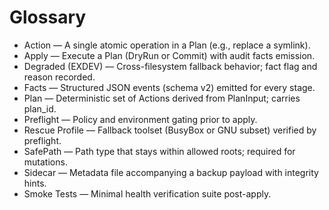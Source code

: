 # Glossary

- Action — A single atomic operation in a Plan (e.g., replace a symlink).
- Apply — Execute a Plan (DryRun or Commit) with audit facts emission.
- Degraded (EXDEV) — Cross-filesystem fallback behavior; fact flag and reason recorded.
- Facts — Structured JSON events (schema v2) emitted for every stage.
- Plan — Deterministic set of Actions derived from PlanInput; carries plan_id.
- Preflight — Policy and environment gating prior to apply.
- Rescue Profile — Fallback toolset (BusyBox or GNU subset) verified by preflight.
- SafePath — Path type that stays within allowed roots; required for mutations.
- Sidecar — Metadata file accompanying a backup payload with integrity hints.
- Smoke Tests — Minimal health verification suite post-apply.
